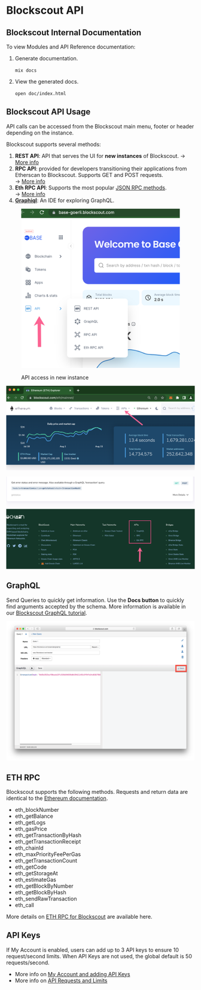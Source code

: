 # Blockscout API

## Blockscout Internal Documentation

To view Modules and API Reference documentation:

1.  Generate documentation.

    `mix docs`
2.  View the generated docs.

    `open doc/index.html`

## Blockscout API Usage

API calls can be accessed from the Blockscout main menu, footer or header depending on the instance.

Blockscout supports several methods:

1. **REST API**: API that serves the UI for **new instances** of Blockscout. -> [More info](rest-api-endpoints.md)
2. **RPC API**: provided for developers transitioning their applications from Etherscan to Blockscout. Supports GET and POST requests.\
   \-> [More info](rpc-endpoints/)
3. **Eth RPC API**: Supports the most popular [JSON RPC methods](https://ethereum.github.io/execution-apis/api-documentation/).\
   \-> [More info](rpc-endpoints/eth-rpc.md)
4. [**Graphiql**](https://github.com/graphql/graphiql): An IDE for exploring GraphQL.

<figure><img src="../../.gitbook/assets/API-menu.png" alt=""><figcaption><p>API access in new instance</p></figcaption></figure>

![APIs in header menu of old UI](../../.gitbook/assets/header.png)

![API links in the footer](../../.gitbook/assets/APIs.png)

## GraphQL

Send Queries to quickly get information. Use the **Docs button** to quickly find arguments accepted by the schema. More information is available in our [Blockscout GraphQL tutorial](https://forum.poa.network/t/graphql-in-blockscout/1971).

![Docs button for GraphQL](<../../.gitbook/assets/Screen Shot 2019-10-08 at 10.48.07 AM.png>)

## ETH RPC

Blockscout supports the following methods. Requests and return data are identical to the [Ethereum documentation](https://eth.wiki/json-rpc/API).

* eth\_blockNumber
* eth\_getBalance
* eth\_getLogs
* eth\_gasPrice
* eth\_getTransactionByHash
* eth\_getTransactionReceipt
* eth\_chainId
* eth\_maxPriorityFeePerGas
* eth\_getTransactionCount
* eth\_getCode
* eth\_getStorageAt
* eth\_estimateGas
* eth\_getBlockByNumber
* eth\_getBlockByHash
* eth\_sendRawTransaction
* eth\_call

More details on [ETH RPC for Blockscout](rpc-endpoints/eth-rpc.md) are available here.

## API Keys

If My Account is enabled, users can add up to 3 API keys to ensure 10 request/second limits. When API Keys are not used, the global default is 50 requests/second.

* More info on [My Account and adding API Keys](../../using-blockscout/my-account/api-keys.md)
* More info on [API Requests and Limits](requests-and-limits.md)
